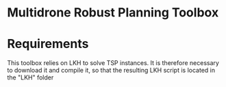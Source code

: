 # Multidrone Robust Planning Toolbox

# Requirements
This toolbox relies on LKH to solve TSP instances. It is therefore necessary to download it and compile it,
 so that the resulting LKH script is located in the "LKH" folder

